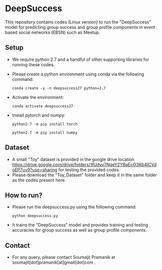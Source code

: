 # DeepSuccess
This repository contains codes (Linux version) to run the "DeepSuccess" model for predicting group success and group profile components in event based social networks (EBSN) such as Meetup.

## Setup
  + We require python 2.7 and a handful of other supporting libraries for running these codes. 
  + Please create a python environment using conda via the following command:
    
    ```conda create -y -n deepsuccess27 python=2.7```
  + Activate the environment:
    
    ```conda activate deepsuccess27```
  + Install pytorch and numpy:
    
    ```python2.7 -m pip install torch```
    
    ```python2.7 -m pip install numpy```

## Dataset
  + A small "Toy" dataset is provided in the google drive location https://drive.google.com/drive/folders/1fUdvv7NgeY2YBaEcO3Kb4ICVdoEP7uv9?usp=sharing for testing the provided codes.
  + Please download the "Toy_Dataset" folder and keep it in the same folder as the codes present here.

## How to run?
  + Please run the deepsuccess.py using the following command:
    
    ```python deepsuccess.py```
  + It trains the "DeepSuccess" model and provides training and testing accuracies for group success as well as group profile components.

## Contact
  + For any query, please contact Soumajit Pramanik at soumajit[dot]pramanik[at]gmail[dot]com .
